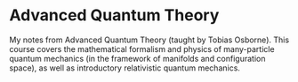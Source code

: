 # Advanced Quantum Theory
My notes from Advanced Quantum Theory (taught by Tobias Osborne). This course covers the mathematical formalism and physics of many-particle quantum mechanics (in the framework of manifolds and configuration space), as well as introductory relativistic quantum mechanics.
